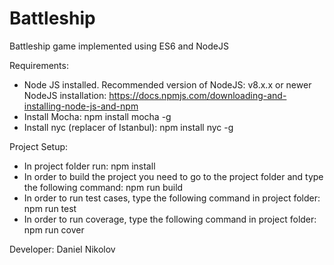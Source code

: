 # Battleship
Battleship game implemented using ES6 and NodeJS

Requirements:
- Node JS installed. Recommended version of NodeJS: v8.x.x or newer NodeJS installation: https://docs.npmjs.com/downloading-and-installing-node-js-and-npm
- Install Mocha: npm install mocha -g
- Install nyc (replacer of Istanbul): npm install nyc -g

Project Setup:
- In project folder run: npm install
- In order to build the project you need to go to the project folder and type the following command: npm run build
- In order to run test cases, type the following command in project folder: npm run test
- In order to run coverage, type the following command in project folder: npm run cover



Developer: Daniel Nikolov

